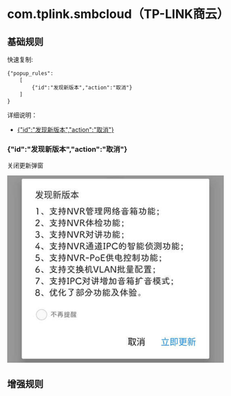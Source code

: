 # com.tplink.smbcloud（TP-LINK商云）

## 基础规则

快速复制:
```
{"popup_rules":
    [
        {"id":"发现新版本","action":"取消"}
    ]
}
```
详细说明：
- [{"id":"发现新版本","action":"取消"}](#id发现新版本action取消)

### {"id":"发现新版本","action":"取消"}
关闭更新弹窗

![](./assets/更新弹窗.jpg)


## 增强规则
